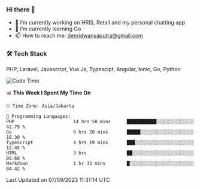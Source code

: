 ### Hi there 👋

- 🔭 I’m currently working on HRIS, Retail and my personal chatting app
- 🌱 I’m currently learning Go
- 📫 How to reach me: denridwansaputra@gmail.com


### 🛠 Tech Stack
PHP, Laravel, Javascript, Vue.Js, Typescipt, Angular, Ionic, Go, Python


<!--START_SECTION:waka-->
![Code Time](http://img.shields.io/badge/Code%20Time-3%2C678%20hrs%2048%20mins-blue)

📊 **This Week I Spent My Time On** 

```text
🕑︎ Time Zone: Asia/Jakarta

💬 Programming Languages: 
PHP                      14 hrs 50 mins      ███████████░░░░░░░░░░░░░░   42.79 % 
Go                       6 hrs 20 mins       █████░░░░░░░░░░░░░░░░░░░░   18.30 % 
TypeScript               4 hrs 19 mins       ███░░░░░░░░░░░░░░░░░░░░░░   12.45 % 
HTML                     3 hrs               ██░░░░░░░░░░░░░░░░░░░░░░░   08.68 % 
Markdown                 1 hr 32 mins        █░░░░░░░░░░░░░░░░░░░░░░░░   04.42 % 
```


 Last Updated on 07/09/2023 11:31:14 UTC
<!--END_SECTION:waka-->
